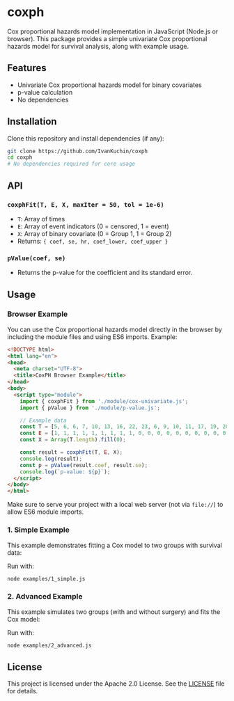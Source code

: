 # coxph

Cox proportional hazards model implementation in JavaScript (Node.js or browser). This package provides a simple univariate Cox proportional hazards model for survival analysis, along with example usage.

## Features
- Univariate Cox proportional hazards model for binary covariates
- p-value calculation
- No dependencies

## Installation

Clone this repository and install dependencies (if any):

```bash
git clone https://github.com/IvanKuchin/coxph
cd coxph
# No dependencies required for core usage
```

## API

### `coxphFit(T, E, X, maxIter = 50, tol = 1e-6)`
- `T`: Array of times
- `E`: Array of event indicators (0 = censored, 1 = event)
- `X`: Array of binary covariate (0 = Group 1, 1 = Group 2)
- Returns: `{ coef, se, hr, coef_lower, coef_upper }`

### `pValue(coef, se)`
- Returns the p-value for the coefficient and its standard error.


## Usage

### Browser Example

You can use the Cox proportional hazards model directly in the browser by including the module files and using ES6 imports. Example:

```html
<!DOCTYPE html>
<html lang="en">
<head>
  <meta charset="UTF-8">
  <title>CoxPH Browser Example</title>
</head>
<body>
  <script type="module">
    import { coxphFit } from './module/cox-univariate.js';
    import { pValue } from './module/p-value.js';

    // Example data
    const T = [5, 6, 6, 7, 10, 13, 16, 22, 23, 6, 9, 10, 11, 17, 19, 20, 25, 32, 32, 34, 35];
    const E = [1, 1, 1, 1, 1, 1, 1, 1, 1, 0, 0, 0, 0, 0, 0, 0, 0, 0, 0, 0, 0];
    const X = Array(T.length).fill(0);

    const result = coxphFit(T, E, X);
    console.log(result);
    const p = pValue(result.coef, result.se);
    console.log(`p-value: ${p}`);
  </script>
</body>
</html>
```

Make sure to serve your project with a local web server (not via `file://`) to allow ES6 module imports.

### 1. Simple Example

This example demonstrates fitting a Cox model to two groups with survival data:

Run with:
```bash
node examples/1_simple.js
```

### 2. Advanced Example

This example simulates two groups (with and without surgery) and fits the Cox model:

Run with:
```bash
node examples/2_advanced.js
```

## License

This project is licensed under the Apache 2.0 License. See the [LICENSE](LICENSE) file for details.

